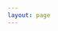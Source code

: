 ```yaml
---
layout: page
---
```


<script setup>
import {
  VPTeamPage,
  VPTeamPageTitle,
  VPTeamMembers,
  VPTeamPageSection
} from 'vitepress/theme'


const coreMembers = [
  {
    avatar: '../images/team/andras.webp',
    name: 'Andras Bacsai',
    title: 'Founder, Lead Developer',
    links: [
      { icon: 'github', link: 'https://github.com/andrasbacsai' },
      { icon: 'expedia', link: 'https://heyandras.dev' },
      { icon: 'x', link: 'https://x.com/heyandras' },
      { icon: 'bluesky', link: 'https://bsky.app/profile/heyandras.dev' }
    ]
  },
  {
    avatar: '../images/team/peak.webp',
    name: 'Peaklabs Dev',
    title: 'Core Developer',
    links: [
      { icon: 'github', link: 'https://github.com/peaklabs-dev' },
      { icon: 'x', link: 'https://x.com/peaklabs_dev' },
      { icon: 'bluesky', link: 'https://bsky.app/profile/peaklabs.dev' },
      { icon: 'mastodon', link: 'https://fosstodon.org/@peaklabs_dev' }
    ]
  },
  {
    avatar: '../images/team/shadowarcanist.webp',
    name: 'ShadowArcanist',
    title: 'Community Lead, Docs Maintainer',
    links: [
      { icon: 'github', link: 'https://github.com/shadowarcanist' },
      { icon: 'expedia', link: 'https://shadowarcanist.com' },
      { icon: 'x', link: 'https://x.com/shadowarcanist' }
    ]
  },
  {
    avatar: '../images/team/serdar.webp',
    name: 'Serdar Yerdelen',
    title: 'Community Moderator, Docs Maintainer',
    links: [
      { icon: 'github', link: 'https://github.com/justserdar' },
      { icon: 'expedia', link: 'https://justserdar.dev' },
      { icon: 'x', link: 'https://x.com/darwebdb' }
    ]
  },
  {
    avatar: '../images/team/aditya.webp',
    name: 'Aditya Tripathi',
    title: 'Developer, Community Moderator',
    links: [
      { icon: 'github', link: 'https://github.com/shadowarcanist' },
      { icon: 'expedia', link: 'https://adiology.dev' },
      { icon: 'x', link: 'https://x.com/AdityaTripathiD' }
    ]
  },
  {
    avatar: '../images/team/coollabs.webp',
    name: 'You?',
    title: 'Will You Be Next?'
  }
]

</script>

<VPTeamPage>
  <VPTeamPageTitle>
    <template #title>
      coolLabs Team
    </template>
    <template #lead>
      The development of Coolify is guided by an international team, some of whom have chosen to be featured below.
    </template>
  </VPTeamPageTitle>
  <VPTeamMembers size="small" :members="coreMembers" />
</VPTeamPage>
